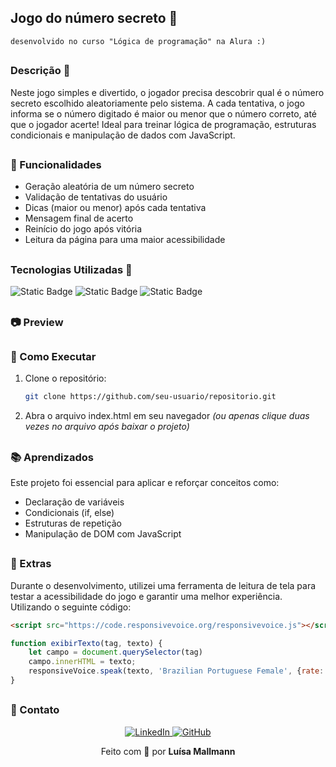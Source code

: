 ## Jogo do número secreto 🔢
```desenvolvido no curso "Lógica de programação" na Alura :)```

##
### Descrição 📝

Neste jogo simples e divertido, o jogador precisa descobrir qual é o número secreto escolhido aleatoriamente pelo sistema. 
A cada tentativa, o jogo informa se o número digitado é maior ou menor que o número correto, até que o jogador acerte! Ideal para treinar lógica de programação, 
estruturas condicionais e manipulação de dados com JavaScript. 

##

### 🚀 Funcionalidades

- Geração aleatória de um número secreto  
- Validação de tentativas do usuário  
- Dicas (maior ou menor) após cada tentativa  
- Mensagem final de acerto  
- Reinício do jogo após vitória
- Leitura da página para uma maior acessibilidade

##
### Tecnologias Utilizadas 🤖 
![Static Badge](https://img.shields.io/badge/HTML-db481f)
![Static Badge](https://img.shields.io/badge/CSS-1257b8)
![Static Badge](https://img.shields.io/badge/Javascript-f09000)

##

### 📷 Preview

##
### 📁 Como Executar

1. Clone o repositório:
   ```bash
   git clone https://github.com/seu-usuario/repositorio.git
   ```
2. Abra o arquivo index.html em seu navegador
_(ou apenas clique duas vezes no arquivo após baixar o projeto)_

##
### 📚 Aprendizados
Este projeto foi essencial para aplicar e reforçar conceitos como:
- Declaração de variáveis
- Condicionais (if, else)
- Estruturas de repetição
- Manipulação de DOM com JavaScript

##
### 🧩 Extras
Durante o desenvolvimento, utilizei uma ferramenta de leitura de tela para testar a acessibilidade do jogo e garantir uma melhor experiência.
Utilizando o seguinte código:
```html
<script src="https://code.responsivevoice.org/responsivevoice.js"></script>
```
```javascript
function exibirTexto(tag, texto) {
    let campo = document.querySelector(tag)
    campo.innerHTML = texto;
    responsiveVoice.speak(texto, 'Brazilian Portuguese Female', {rate: 1.2});
}
```
##
### 📩 Contato
<p align="center">
  <a href="https://www.linkedin.com/in/luisamallmann/" target="_blank">
    <img src="https://img.shields.io/badge/LinkedIn-0077B5?style=for-the-badge&logo=linkedin&logoColor=white" alt="LinkedIn">
  </a>
  <a href="https://github.com/luisamallmann" target="_blank">
    <img src="https://img.shields.io/badge/GitHub-181717?style=for-the-badge&logo=github&logoColor=white" alt="GitHub">
  </a>
</p>

<p align="center">Feito com 💙 por <strong>Luísa Mallmann</strong></p>
